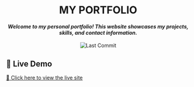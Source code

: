 <h1 align="center"><strong>MY PORTFOLIO</strong>
<h4 align="center">
<em>Welcome to my personal portfolio!  
This website showcases my projects, skills, and contact information.
</em></h4>

<p align="center">
  <img src="https://img.shields.io/github/last-commit/archieamas11/myportfolio" alt="Last Commit">
</p>


## 🚀 Live Demo

[🔗 Click here to view the live site](https://aaa-rico.netlify.app)